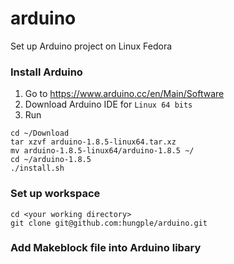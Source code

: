 # arduino
Set up Arduino project on Linux Fedora

### Install Arduino
1. Go to https://www.arduino.cc/en/Main/Software
2. Download Arduino IDE for `Linux 64 bits`
3. Run
```
cd ~/Download
tar xzvf arduino-1.8.5-linux64.tar.xz
mv arduino-1.8.5-linux64/arduino-1.8.5 ~/
cd ~/arduino-1.8.5
./install.sh
```

### Set up workspace
```
cd <your working directory>
git clone git@github.com:hungple/arduino.git
```

### Add Makeblock file into Arduino libary
